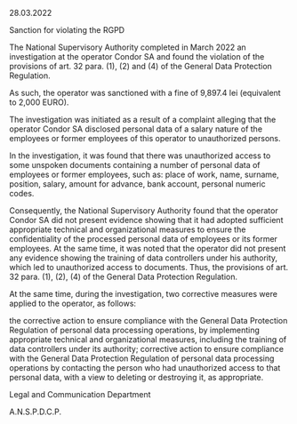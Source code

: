 28.03.2022

Sanction for violating the RGPD

The National Supervisory Authority completed in March 2022 an investigation at the operator Condor SA and found the violation of the provisions of art. 32 para. (1), (2) and (4) of the General Data Protection Regulation.

As such, the operator was sanctioned with a fine of 9,897.4 lei (equivalent to 2,000 EURO).

The investigation was initiated as a result of a complaint alleging that the operator Condor SA disclosed personal data of a salary nature of the employees or former employees of this operator to unauthorized persons.

In the investigation, it was found that there was unauthorized access to some unspoken documents containing a number of personal data of employees or former employees, such as: place of work, name, surname, position, salary, amount for advance, bank account, personal numeric codes.

Consequently, the National Supervisory Authority found that the operator Condor SA did not present evidence showing that it had adopted sufficient appropriate technical and organizational measures to ensure the confidentiality of the processed personal data of employees or its former employees. At the same time, it was noted that the operator did not present any evidence showing the training of data controllers under his authority, which led to unauthorized access to documents. Thus, the provisions of art. 32 para. (1), (2), (4) of the General Data Protection Regulation.

At the same time, during the investigation, two corrective measures were applied to the operator, as follows:

the corrective action to ensure compliance with the General Data Protection Regulation of personal data processing operations, by implementing appropriate technical and organizational measures, including the training of data controllers under its authority; corrective action to ensure compliance with the General Data Protection Regulation of personal data processing operations by contacting the person who had unauthorized access to that personal data, with a view to deleting or destroying it, as appropriate.

Legal and Communication Department

A.N.S.P.D.C.P.
